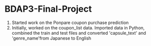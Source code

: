 # BDAP3-Final-Project

1. Started work on the Ponpare coupon purchase prediction
2. Initially, worked on the coupon_list data. Imported data in Python, combined the train and test files and converted 'capsule_text' and 'genre_name'from Japanese to English
